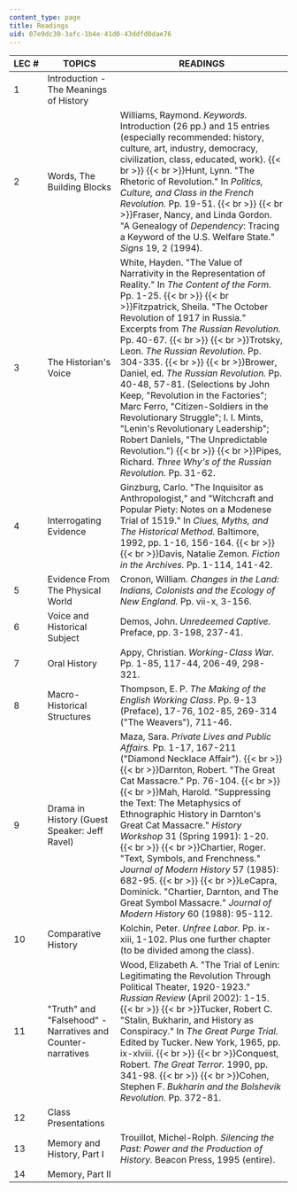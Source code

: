 ```yaml
---
content_type: page
title: Readings
uid: 07e9dc30-3afc-1b4e-41d0-43ddfd0dae76
---
```


| LEC # | TOPICS | READINGS |
| --- | --- | --- |
| 1 | Introduction - The Meanings of History | &nbsp; |
| 2 | Words, The Building Blocks | Williams, Raymond. _Keywords._ Introduction (26 pp.) and 15 entries (especially recommended: history, culture, art, industry, democracy, civilization, class, educated, work).  {{< br >}}  {{< br >}}Hunt, Lynn. "The Rhetoric of Revolution." In _Politics, Culture, and Class in the French Revolution._ Pp. 19-51.  {{< br >}}  {{< br >}}Fraser, Nancy, and Linda Gordon. "A Genealogy of _Dependency_: Tracing a Keyword of the U.S. Welfare State." _Signs_ 19, 2 (1994). |
| 3 | The Historian's Voice | White, Hayden. "The Value of Narrativity in the Representation of Reality." In _The Content of the Form._ Pp. 1-25.  {{< br >}}  {{< br >}}Fitzpatrick, Sheila. "The October Revolution of 1917 in Russia." Excerpts from _The Russian Revolution._ Pp. 40-67.  {{< br >}}  {{< br >}}Trotsky, Leon. _The Russian Revolution._ Pp. 304-335.  {{< br >}}  {{< br >}}Brower, Daniel, ed. _The Russian Revolution._ Pp. 40-48, 57-81. (Selections by John Keep, "Revolution in the Factories"; Marc Ferro, "Citizen-Soldiers in the Revolutionary Struggle"; I. I. Mints, "Lenin's Revolutionary Leadership"; Robert Daniels, "The Unpredictable Revolution.")  {{< br >}}  {{< br >}}Pipes, Richard. _Three Why's of the Russian Revolution._ Pp. 31-62. |
| 4 | Interrogating Evidence | Ginzburg, Carlo. "The Inquisitor as Anthropologist," and "Witchcraft and Popular Piety: Notes on a Modenese Trial of 1519." In _Clues, Myths, and The Historical Method._ Baltimore, 1992, pp. 1-16, 156-164.  {{< br >}}  {{< br >}}Davis, Natalie Zemon. _Fiction in the Archives._ Pp. 1-114, 141-42. |
| 5 | Evidence From The Physical World | Cronon, William. _Changes in the Land: Indians, Colonists and the Ecology of New England._ Pp. vii-x, 3-156. |
| 6 | Voice and Historical Subject | Demos, John. _Unredeemed Captive._ Preface, pp. 3-198, 237-41. |
| 7 | Oral History | Appy, Christian. _Working-Class War._ Pp. 1-85, 117-44, 206-49, 298-321. |
| 8 | Macro-Historical Structures | Thompson, E. P. _The Making of the English Working Class_. Pp. 9-13 (Preface), 17-76, 102-85, 269-314 ("The Weavers"), 711-46. |
| 9 | Drama in History (Guest Speaker: Jeff Ravel) | Maza, Sara. _Private Lives and Public Affairs._ Pp. 1-17, 167-211 ("Diamond Necklace Affair").  {{< br >}}  {{< br >}}Darnton, Robert. "The Great Cat Massacre." Pp. 76-104.  {{< br >}}  {{< br >}}Mah, Harold. "Suppressing the Text: The Metaphysics of Ethnographic History in Darnton's Great Cat Massacre." _History Workshop_ 31 (Spring 1991): 1-20.  {{< br >}}  {{< br >}}Chartier, Roger. "Text, Symbols, and Frenchness." _Journal of Modern History_ 57 (1985): 682-95.  {{< br >}}  {{< br >}}LeCapra, Dominick. "Chartier, Darnton, and The Great Symbol Massacre." _Journal of Modern History_ 60 (1988): 95-112. |
| 10 | Comparative History | Kolchin, Peter. _Unfree Labor._ Pp. ix-xiii, 1-102. Plus one further chapter (to be divided among the class). |
| 11 | "Truth" and "Falsehood" - Narratives and Counter-narratives | Wood, Elizabeth A. "The Trial of Lenin: Legitimating the Revolution Through Political Theater, 1920-1923." _Russian Review_ (April 2002): 1-15.  {{< br >}}  {{< br >}}Tucker, Robert C. "Stalin, Bukharin, and History as Conspiracy." In _The Great Purge Trial._ Edited by Tucker. New York, 1965, pp. ix-xlviii.  {{< br >}}  {{< br >}}Conquest, Robert. _The Great Terror._ 1990, pp. 341-98.  {{< br >}}  {{< br >}}Cohen, Stephen F. _Bukharin and the Bolshevik Revolution._ Pp. 372-81. |
| 12 | Class Presentations | &nbsp; |
| 13 | Memory and History, Part I | Trouillot, Michel-Rolph. _Silencing the Past: Power and the Production of History._ Beacon Press, 1995 (entire). |
| 14 | Memory, Part II |